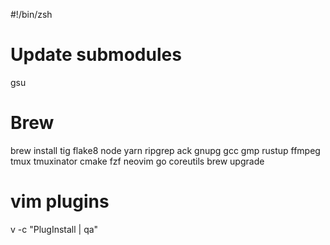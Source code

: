 #!/bin/zsh
# Update submodules
gsu
# Brew
brew install tig flake8 node yarn ripgrep ack gnupg gcc gmp rustup ffmpeg tmux tmuxinator cmake fzf neovim go coreutils
brew upgrade

# vim plugins
v -c "PlugInstall | qa"
